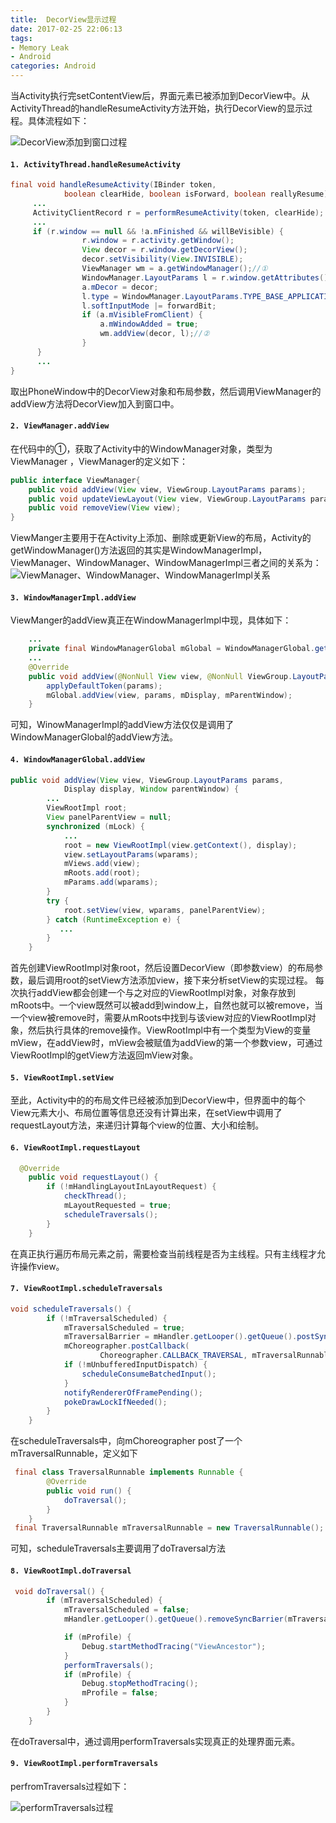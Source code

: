 ```yaml
---
title:  DecorView显示过程
date: 2017-02-25 22:06:13
tags:
- Memory Leak
- Android
categories: Android
---
```

当Activity执行完setContentView后，界面元素已被添加到DecorView中。从ActivityThread的handleResumeActivity方法开始，执行DecorView的显示过程。具体流程如下：

![DecorView添加到窗口过程](/assets/img/blogs/decorview/时序图.png)


#### `1. ActivityThread.handleResumeActivity`
```java
final void handleResumeActivity(IBinder token,
            boolean clearHide, boolean isForward, boolean reallyResume) {
     ...
     ActivityClientRecord r = performResumeActivity(token, clearHide);
     ...       
	 if (r.window == null && !a.mFinished && willBeVisible) {
                r.window = r.activity.getWindow();
                View decor = r.window.getDecorView();
                decor.setVisibility(View.INVISIBLE);
                ViewManager wm = a.getWindowManager();//①
                WindowManager.LayoutParams l = r.window.getAttributes();
                a.mDecor = decor;
                l.type = WindowManager.LayoutParams.TYPE_BASE_APPLICATION;
                l.softInputMode |= forwardBit;
                if (a.mVisibleFromClient) {
                    a.mWindowAdded = true;
                    wm.addView(decor, l);//②
                }
	  }
	  ...
}
```
取出PhoneWindow中的DecorView对象和布局参数，然后调用ViewManager的addView方法将DecorView加入到窗口中。



#### `2. ViewManager.addView`

在代码中的①，获取了Activity中的WindowManager对象，类型为ViewManager ，ViewManager的定义如下：
```java
public interface ViewManager{
    public void addView(View view, ViewGroup.LayoutParams params);
    public void updateViewLayout(View view, ViewGroup.LayoutParams params);
    public void removeView(View view);
}
```
ViewManger主要用于在Activity上添加、删除或更新View的布局，Activity的getWindowManager()方法返回的其实是WindowManagerImpl，ViewManager、WindowManager、WindowManagerImpl三者之间的关系为：
![ViewManager、WindowManager、WindowManagerImpl关系](/assets/img/blogs/decorview/viewmanager.PNG)

#### `3. WindowManagerImpl.addView`
ViewManger的addView真正在WindowManagerImpl中现，具体如下：
```java
	...
    private final WindowManagerGlobal mGlobal = WindowManagerGlobal.getInstance();
    ...
    @Override
    public void addView(@NonNull View view, @NonNull ViewGroup.LayoutParams params) {
        applyDefaultToken(params);
        mGlobal.addView(view, params, mDisplay, mParentWindow);
    }

```
可知，WinowManagerImpl的addView方法仅仅是调用了WindowManagerGlobal的addView方法。

#### `4. WindowManagerGlobal.addView`
```java
public void addView(View view, ViewGroup.LayoutParams params,
            Display display, Window parentWindow) {
        ...
        ViewRootImpl root;
        View panelParentView = null;
        synchronized (mLock) {
            ...
            root = new ViewRootImpl(view.getContext(), display);
            view.setLayoutParams(wparams);
            mViews.add(view);
            mRoots.add(root);
            mParams.add(wparams);
        }
        try {
            root.setView(view, wparams, panelParentView);
        } catch (RuntimeException e) {
           ...
        }
    }
```
首先创建ViewRootImpl对象root，然后设置DecorView（即参数view）的布局参数，最后调用root的setView方法添加view，接下来分析setView的实现过程。
每次执行addView都会创建一个与之对应的ViewRootImpl对象，对象存放到mRoots中。一个view既然可以被add到window上，自然也就可以被remove，当一个view被remove时，需要从mRoots中找到与该view对应的ViewRootImpl对象，然后执行具体的remove操作。ViewRootImpl中有一个类型为View的变量mView，在addView时，mView会被赋值为addView的第一个参数view，可通过ViewRootImpl的getView方法返回mView对象。

#### `5. ViewRootImpl.setView`
至此，Activity中的的布局文件已经被添加到DecorView中，但界面中的每个View元素大小、布局位置等信息还没有计算出来，在setView中调用了requestLayout方法，来递归计算每个view的位置、大小和绘制。

#### `6. ViewRootImpl.requestLayout`
```java
  @Override
    public void requestLayout() {
        if (!mHandlingLayoutInLayoutRequest) {
            checkThread();
            mLayoutRequested = true;
            scheduleTraversals();
        }
    }
```
在真正执行遍历布局元素之前，需要检查当前线程是否为主线程。只有主线程才允许操作view。

#### `7. ViewRootImpl.scheduleTraversals`
```java
void scheduleTraversals() {
        if (!mTraversalScheduled) {
            mTraversalScheduled = true;
            mTraversalBarrier = mHandler.getLooper().getQueue().postSyncBarrier();
            mChoreographer.postCallback(
                    Choreographer.CALLBACK_TRAVERSAL, mTraversalRunnable, null);
            if (!mUnbufferedInputDispatch) {
                scheduleConsumeBatchedInput();
            }
            notifyRendererOfFramePending();
            pokeDrawLockIfNeeded();
        }
    }

```
在scheduleTraversals中，向mChoreographer post了一个mTraversalRunnable，定义如下
```java
 final class TraversalRunnable implements Runnable {
        @Override
        public void run() {
            doTraversal();
        }
    } 
 final TraversalRunnable mTraversalRunnable = new TraversalRunnable();
```
可知，scheduleTraversals主要调用了doTraversal方法

#### `8. ViewRootImpl.doTraversal`
```java
 void doTraversal() {
        if (mTraversalScheduled) {
            mTraversalScheduled = false;
            mHandler.getLooper().getQueue().removeSyncBarrier(mTraversalBarrier);

            if (mProfile) {
                Debug.startMethodTracing("ViewAncestor");
            }
            performTraversals();
            if (mProfile) {
                Debug.stopMethodTracing();
                mProfile = false;
            }
        }
    }
```
在doTraversal中，通过调用performTraversals实现真正的处理界面元素。

#### `9. ViewRootImpl.performTraversals`
perfromTraversals过程如下：

![performTraversals过程](/assets/img/blogs/decorview/performTraversals.png)


